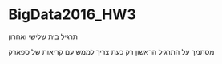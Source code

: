 # BigData2016_HW3

תרגיל בית שלישי ואחרון

מסתמך על התרגיל הראשון רק כעת צריך לממש עם קריאות של ספארק
